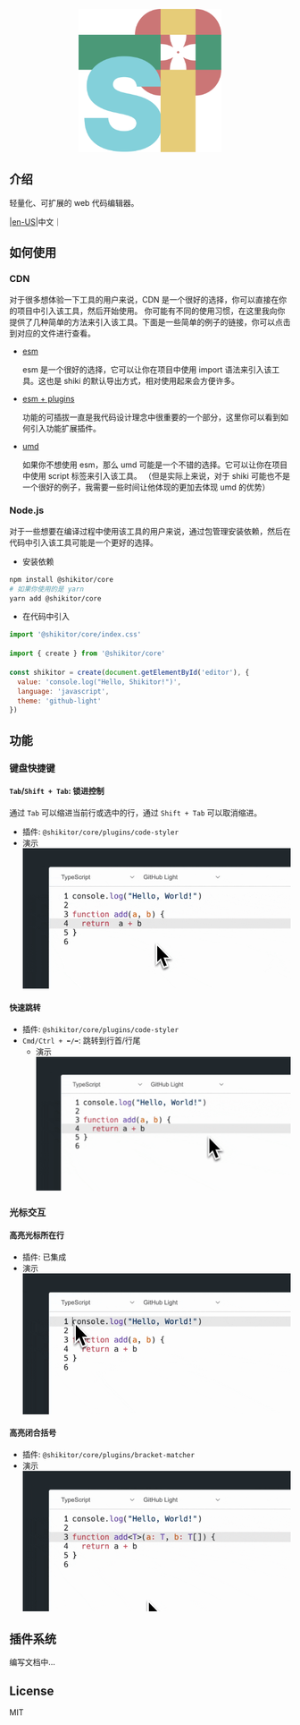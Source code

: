 <p align="center">
  <img src="./playground/public/favicon.svg" width='256' alt='Shikitor Logo'>
</p>

## 介绍

轻量化、可扩展的 web 代码编辑器。

|[en-US](./README.md)|中文｜

## 如何使用

### CDN

对于很多想体验一下工具的用户来说，CDN 是一个很好的选择，你可以直接在你的项目中引入该工具，然后开始使用。
你可能有不同的使用习惯，在这里我向你提供了几种简单的方法来引入该工具。下面是一些简单的例子的链接，你可以点击到对应的文件进行查看。

- [esm](./examples/static/esm.html)

  esm 是一个很好的选择，它可以让你在项目中使用 import 语法来引入该工具。这也是 shiki 的默认导出方式，相对使用起来会方便许多。
- [esm + plugins](./examples/static/esm+plugins.html)

  功能的可插拔一直是我代码设计理念中很重要的一个部分，这里你可以看到如何引入功能扩展插件。
- [umd](./examples/static/umd.html)

  如果你不想使用 esm，那么 umd 可能是一个不错的选择。它可以让你在项目中使用 script 标签来引入该工具。
  （但是实际上来说，对于 shiki 可能也不是一个很好的例子，我需要一些时间让他体现的更加去体现 umd 的优势）

### Node.js

对于一些想要在编译过程中使用该工具的用户来说，通过包管理安装依赖，然后在代码中引入该工具可能是一个更好的选择。

- 安装依赖

```bash
npm install @shikitor/core
# 如果你使用的是 yarn
yarn add @shikitor/core
```

- 在代码中引入

```javascript
import '@shikitor/core/index.css'

import { create } from '@shikitor/core'

const shikitor = create(document.getElementById('editor'), {
  value: 'console.log("Hello, Shikitor!")',
  language: 'javascript',
  theme: 'github-light'
})
```

## 功能

### 键盘快捷键

#### `Tab`/`Shift + Tab`: 锁进控制

通过 `Tab` 可以缩进当前行或选中的行，通过 `Shift + Tab` 可以取消缩进。

- 插件: `@shikitor/core/plugins/code-styler`
- 演示
  ![tab](./.readme-res/Export-1711914834555.gif)

#### 快速跳转

- 插件: `@shikitor/core/plugins/code-styler`
- `Cmd/Ctrl + ⬅️/➡️`: 跳转到行首/行尾
  - 演示
    ![jump](./.readme-res/Export-1711915118741.gif)

### 光标交互

#### 高亮光标所在行

- 插件: 已集成
- 演示
  ![highlight](./.readme-res/Export-1711915476496.gif)

#### 高亮闭合括号

- 插件: `@shikitor/core/plugins/bracket-matcher`
- 演示
  ![bracket](./.readme-res/Export-1711915650863.gif)

## 插件系统

编写文档中...

## License

MIT
